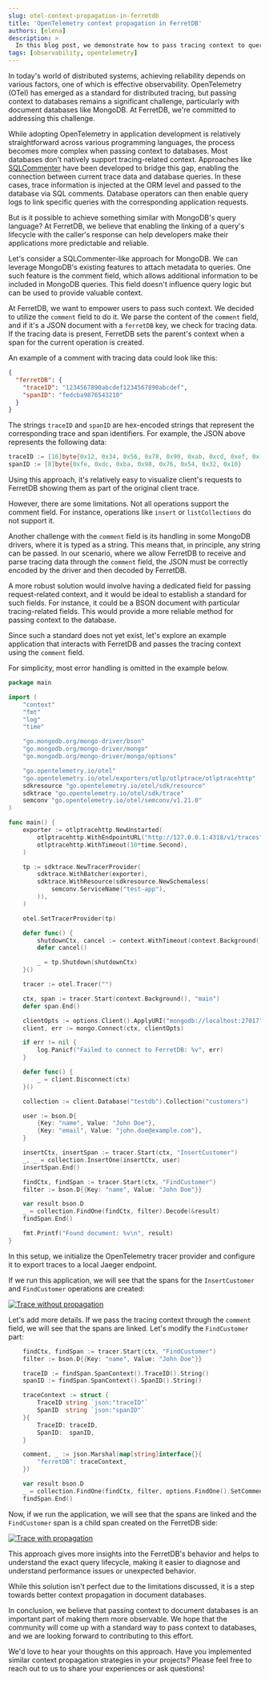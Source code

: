 ```yaml
---
slug: otel-context-propagation-in-ferretdb
title: 'OpenTelemetry context propagation in FerretDB'
authors: [elena]
description: >
  In this blog post, we demonstrate how to pass tracing context to queries in FerretDB using OpenTelemetry.
tags: [observability, opentelemetry]
---
```


In today's world of distributed systems, achieving reliability depends on various factors, one of which is effective observability.
OpenTelemetry (OTel) has emerged as a standard for distributed tracing, but passing context to databases remains a significant challenge,
particularly with document databases like MongoDB.
At FerretDB, we're committed to addressing this challenge.

<!--truncate-->

While adopting OpenTelemetry in application development is relatively straightforward across various programming languages,
the process becomes more complex when passing context to databases.
Most databases don't natively support tracing-related context.
Approaches like [SQLCommenter](https://google.github.io/sqlcommenter/) have been developed to bridge this gap,
enabling the connection between current trace data and database queries.
In these cases, trace information is injected at the ORM level and passed to the database via SQL comments.
Database operators can then enable query logs to link specific queries with the corresponding application requests.

But is it possible to achieve something similar with MongoDB's query language?
At FerretDB, we believe that enabling the linking of a query's lifecycle with the caller's response can help developers make
their applications more predictable and reliable.

Let's consider a SQLCommenter-like approach for MongoDB.
We can leverage MongoDB's existing features to attach metadata to queries.
One such feature is the comment field, which allows additional information to be included in MongoDB queries.
This field doesn't influence query logic but can be used to provide valuable context.

At FerretDB, we want to empower users to pass such context.
We decided to utilize the `comment` field to do it.
We parse the content of the `comment` field, and if it's a JSON document with a `ferretDB` key, we check for tracing data.
If the tracing data is present, FerretDB sets the parent's context when a span for the current operation is created.

An example of a comment with tracing data could look like this:

```json
{
  "ferretDB": {
    "traceID": "1234567890abcdef1234567890abcdef",
    "spanID": "fedcba9876543210"
  }
}
```

The strings `traceID` and `spanID` are hex-encoded strings that represent the corresponding trace and span identifiers.
For example, the JSON above represents the following data:

```go
traceID := [16]byte{0x12, 0x34, 0x56, 0x78, 0x90, 0xab, 0xcd, 0xef, 0x12, 0x34, 0x56, 0x78, 0x90, 0xab, 0xcd, 0xef}
spanID := [8]byte{0xfe, 0xdc, 0xba, 0x98, 0x76, 0x54, 0x32, 0x10}
```

Using this approach, it's relatively easy to visualize client's requests to FerretDB showing them as part of the original client trace.

However, there are some limitations.
Not all operations support the comment field.
For instance, operations like `insert` or `listCollections` do not support it.

Another challenge with the `comment` field is its handling in some MongoDB drivers, where it is typed as a string.
This means that, in principle, any string can be passed.
In our scenario, where we allow FerretDB to receive and parse
tracing data through the `comment` field, the JSON must be correctly encoded by the driver and then decoded by FerretDB.

A more robust solution would involve having a dedicated field for passing request-related context,
and it would be ideal to establish a standard for such fields.
For instance, it could be a BSON document with particular tracing-related fields.
This would provide a more reliable method for passing context to the database.

Since such a standard does not yet exist, let's explore an example application that interacts
with FerretDB and passes the tracing context using the `comment` field.

For simplicity, most error handling is omitted in the example below.

```go
package main

import (
    "context"
    "fmt"
    "log"
    "time"

    "go.mongodb.org/mongo-driver/bson"
    "go.mongodb.org/mongo-driver/mongo"
    "go.mongodb.org/mongo-driver/mongo/options"

    "go.opentelemetry.io/otel"
    "go.opentelemetry.io/otel/exporters/otlp/otlptrace/otlptracehttp"
    sdkresource "go.opentelemetry.io/otel/sdk/resource"
    sdktrace "go.opentelemetry.io/otel/sdk/trace"
    semconv "go.opentelemetry.io/otel/semconv/v1.21.0"
)

func main() {
    exporter := otlptracehttp.NewUnstarted(
        otlptracehttp.WithEndpointURL("http://127.0.0.1:4318/v1/traces"),
        otlptracehttp.WithTimeout(10*time.Second),
    )

    tp := sdktrace.NewTracerProvider(
        sdktrace.WithBatcher(exporter),
        sdktrace.WithResource(sdkresource.NewSchemaless(
            semconv.ServiceName("test-app"),
        )),
    )

    otel.SetTracerProvider(tp)

    defer func() {
        shutdownCtx, cancel := context.WithTimeout(context.Background(), time.Second*5)
        defer cancel()

        _ = tp.Shutdown(shutdownCtx)
    }()

    tracer := otel.Tracer("")

    ctx, span := tracer.Start(context.Background(), "main")
    defer span.End()

    clientOpts := options.Client().ApplyURI("mongodb://localhost:27017")
    client, err := mongo.Connect(ctx, clientOpts)

    if err != nil {
        log.Panicf("Failed to connect to FerretDB: %v", err)
    }

    defer func() {
        _ = client.Disconnect(ctx)
    }()

    collection := client.Database("testdb").Collection("customers")

    user := bson.D{
        {Key: "name", Value: "John Doe"},
        {Key: "email", Value: "john.doe@example.com"},
    }

    insertCtx, insertSpan := tracer.Start(ctx, "InsertCustomer")
    _, _ = collection.InsertOne(insertCtx, user)
    insertSpan.End()

    findCtx, findSpan := tracer.Start(ctx, "FindCustomer")
    filter := bson.D{{Key: "name", Value: "John Doe"}}

    var result bson.D
    _ = collection.FindOne(findCtx, filter).Decode(&result)
    findSpan.End()

    fmt.Printf("Found document: %v\n", result)
}
```

In this setup, we initialize the OpenTelemetry tracer provider and configure it to export traces to a local Jaeger endpoint.

If we run this application, we will see that the spans for the `InsertCustomer` and `FindCustomer` operations are created:

[![Trace without propagation](/img/blog/ferretdb-otel/without-propagation.png)](/img/blog/ferretdb-otel/without-propagation.png)

Let's add more details.
If we pass the tracing context through the `comment` field, we will see that the spans are linked.
Let's modify the `FindCustomer` part:

```go
    findCtx, findSpan := tracer.Start(ctx, "FindCustomer")
    filter := bson.D{{Key: "name", Value: "John Doe"}}

    traceID := findSpan.SpanContext().TraceID().String()
    spanID := findSpan.SpanContext().SpanID().String()

    traceContext := struct {
        TraceID string `json:"traceID"`
        SpanID  string `json:"spanID"`
    }{
        TraceID: traceID,
        SpanID:  spanID,
    }

    comment, _ := json.Marshal(map[string]interface{}{
        "ferretDB": traceContext,
    })

    var result bson.D
    _ = collection.FindOne(findCtx, filter, options.FindOne().SetComment(string(comment))).Decode(&result)
    findSpan.End()
```

Now, if we run the application, we will see that the spans are linked and the `FindCustomer` span is a child span created on the FerretDB side:

[![Trace with propagation](/img/blog/ferretdb-otel/with-propagation.png)](/img/blog/ferretdb-otel/with-propagation.png)

This approach gives more insights into the FerretDB's behavior and helps to understand the exact query lifecycle,
making it easier to diagnose and understand performance issues or unexpected behavior.

While this solution isn't perfect due to the limitations discussed, it is a step towards better context propagation in document databases.

In conclusion, we believe that passing context to document databases is an important part of making them more observable.
We hope that the community will come up with a standard way to pass context to databases, and we are looking forward to
contributing to this effort.

We'd love to hear your thoughts on this approach.
Have you implemented similar context propagation strategies in your projects?
Please feel free to reach out to us to share your experiences or ask questions!
